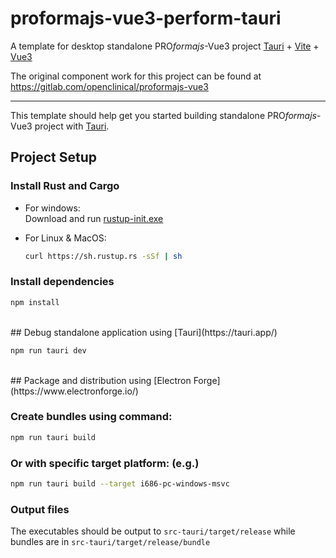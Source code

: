 # proformajs-vue3-perform-tauri

A template for desktop standalone PRO<i>formajs</i>-Vue3 project [Tauri](https://tauri.app/) + [Vite]() + [Vue3]()

The original component work for this project can be found at https://gitlab.com/openclinical/proformajs-vue3

---

This template should help get you started building standalone PRO<i>formajs</i>-Vue3 project with [Tauri](https://tauri.app/).

## Project Setup

### Install Rust and Cargo

  - For windows:</br>
       Download and run [rustup-init.exe](https://win.rustup.rs/)

  - For Linux & MacOS:<br/>
       ```sh
       curl https://sh.rustup.rs -sSf | sh
       ```
### Install dependencies
```sh
npm install
```

<br/>
## Debug standalone application using [Tauri](https://tauri.app/)

```sh
npm run tauri dev
```

<br/>
## Package and distribution using [Electron Forge](https://www.electronforge.io/)

### Create bundles using command:
```sh
npm run tauri build
```

### Or with specific target platform: (e.g.)
```sh
npm run tauri build --target i686-pc-windows-msvc
```

### Output files
The executables should be output to `src-tauri/target/release` while bundles are in `src-tauri/target/release/bundle`
